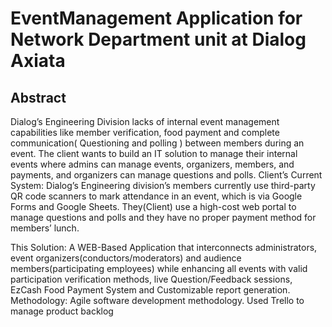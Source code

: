 # EventManagement Application for Network Department unit at Dialog Axiata

## Abstract

Dialog’s Engineering Division lacks of internal event management capabilities like member verification, food payment and complete communication( Questioning and polling ) between members during an event.
The client wants to build an IT solution to manage their internal events where admins can manage events, organizers, members, and payments, and organizers can manage questions and polls.
Client’s Current System: 
Dialog’s Engineering division’s members currently use third-party QR code scanners to mark attendance in an event, which is via Google Forms and Google Sheets. They(Client) use a high-cost web portal to manage questions and polls and they have no proper payment method for members’ lunch.

This Solution: A WEB-Based Application that interconnects administrators, event organizers(conductors/moderators) and audience members(participating employees) while enhancing all events with valid participation verification methods,  live Question/Feedback sessions, EzCash Food Payment System and Customizable report generation.
Methodology: Agile software development methodology. Used Trello to manage product backlog
